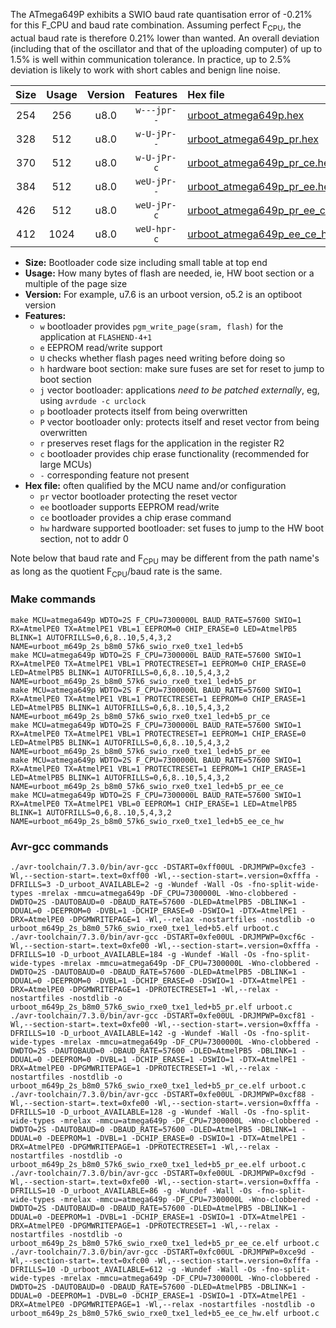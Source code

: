 The ATmega649P exhibits a SWIO baud rate quantisation error of -0.21% for this F_CPU and baud rate combination. Assuming perfect F<sub>CPU</sub>, the actual baud rate is therefore 0.21% lower than wanted. An overall deviation (including that of the oscillator and that of the uploading computer) of up to 1.5% is well within communication tolerance. In practice, up to 2.5% deviation is likely to work with short cables and benign line noise.

|Size|Usage|Version|Features|Hex file|
|:-:|:-:|:-:|:-:|:--|
|254|256|u8.0|`w---jpr--`|[urboot_atmega649p.hex](https://raw.githubusercontent.com/stefanrueger/urboot.hex/main/cores/megacore/atmega649p/watchdog_2_s/internal_oscillator/912500_hz/7200_baud/uart0_rxe0_txe1/led%2Bb5/urboot_atmega649p.hex)|
|328|512|u8.0|`w-U-jPr--`|[urboot_atmega649p_pr.hex](https://raw.githubusercontent.com/stefanrueger/urboot.hex/main/cores/megacore/atmega649p/watchdog_2_s/internal_oscillator/912500_hz/7200_baud/uart0_rxe0_txe1/led%2Bb5/urboot_atmega649p_pr.hex)|
|370|512|u8.0|`w-U-jPr-c`|[urboot_atmega649p_pr_ce.hex](https://raw.githubusercontent.com/stefanrueger/urboot.hex/main/cores/megacore/atmega649p/watchdog_2_s/internal_oscillator/912500_hz/7200_baud/uart0_rxe0_txe1/led%2Bb5/urboot_atmega649p_pr_ce.hex)|
|384|512|u8.0|`weU-jPr--`|[urboot_atmega649p_pr_ee.hex](https://raw.githubusercontent.com/stefanrueger/urboot.hex/main/cores/megacore/atmega649p/watchdog_2_s/internal_oscillator/912500_hz/7200_baud/uart0_rxe0_txe1/led%2Bb5/urboot_atmega649p_pr_ee.hex)|
|426|512|u8.0|`weU-jPr-c`|[urboot_atmega649p_pr_ee_ce.hex](https://raw.githubusercontent.com/stefanrueger/urboot.hex/main/cores/megacore/atmega649p/watchdog_2_s/internal_oscillator/912500_hz/7200_baud/uart0_rxe0_txe1/led%2Bb5/urboot_atmega649p_pr_ee_ce.hex)|
|412|1024|u8.0|`weU-hpr-c`|[urboot_atmega649p_ee_ce_hw.hex](https://raw.githubusercontent.com/stefanrueger/urboot.hex/main/cores/megacore/atmega649p/watchdog_2_s/internal_oscillator/912500_hz/7200_baud/uart0_rxe0_txe1/led%2Bb5/urboot_atmega649p_ee_ce_hw.hex)|

- **Size:** Bootloader code size including small table at top end
- **Usage:** How many bytes of flash are needed, ie, HW boot section or a multiple of the page size
- **Version:** For example, u7.6 is an urboot version, o5.2 is an optiboot version
- **Features:**
  + `w` bootloader provides `pgm_write_page(sram, flash)` for the application at `FLASHEND-4+1`
  + `e` EEPROM read/write support
  + `U` checks whether flash pages need writing before doing so
  + `h` hardware boot section: make sure fuses are set for reset to jump to boot section
  + `j` vector bootloader: applications *need to be patched externally*, eg, using `avrdude -c urclock`
  + `p` bootloader protects itself from being overwritten
  + `P` vector bootloader only: protects itself and reset vector from being overwritten
  + `r` preserves reset flags for the application in the register R2
  + `c` bootloader provides chip erase functionality (recommended for large MCUs)
  + `-` corresponding feature not present
- **Hex file:** often qualified by the MCU name and/or configuration
  + `pr` vector bootloader protecting the reset vector
  + `ee` bootloader supports EEPROM read/write
  + `ce` bootloader provides a chip erase command
  + `hw` hardware supported bootloader: set fuses to jump to the HW boot section, not to addr 0


Note below that baud rate and F<sub>CPU</sub> may be different from the path name's as long as the quotient F<sub>CPU</sub>/baud rate is the same.

### Make commands
```
make MCU=atmega649p WDTO=2S F_CPU=7300000L BAUD_RATE=57600 SWIO=1 RX=AtmelPE0 TX=AtmelPE1 VBL=1 EEPROM=0 CHIP_ERASE=0 LED=AtmelPB5 BLINK=1 AUTOFRILLS=0,6,8..10,5,4,3,2 NAME=urboot_m649p_2s_b8m0_57k6_swio_rxe0_txe1_led+b5
make MCU=atmega649p WDTO=2S F_CPU=7300000L BAUD_RATE=57600 SWIO=1 RX=AtmelPE0 TX=AtmelPE1 VBL=1 PROTECTRESET=1 EEPROM=0 CHIP_ERASE=0 LED=AtmelPB5 BLINK=1 AUTOFRILLS=0,6,8..10,5,4,3,2 NAME=urboot_m649p_2s_b8m0_57k6_swio_rxe0_txe1_led+b5_pr
make MCU=atmega649p WDTO=2S F_CPU=7300000L BAUD_RATE=57600 SWIO=1 RX=AtmelPE0 TX=AtmelPE1 VBL=1 PROTECTRESET=1 EEPROM=0 CHIP_ERASE=1 LED=AtmelPB5 BLINK=1 AUTOFRILLS=0,6,8..10,5,4,3,2 NAME=urboot_m649p_2s_b8m0_57k6_swio_rxe0_txe1_led+b5_pr_ce
make MCU=atmega649p WDTO=2S F_CPU=7300000L BAUD_RATE=57600 SWIO=1 RX=AtmelPE0 TX=AtmelPE1 VBL=1 PROTECTRESET=1 EEPROM=1 CHIP_ERASE=0 LED=AtmelPB5 BLINK=1 AUTOFRILLS=0,6,8..10,5,4,3,2 NAME=urboot_m649p_2s_b8m0_57k6_swio_rxe0_txe1_led+b5_pr_ee
make MCU=atmega649p WDTO=2S F_CPU=7300000L BAUD_RATE=57600 SWIO=1 RX=AtmelPE0 TX=AtmelPE1 VBL=1 PROTECTRESET=1 EEPROM=1 CHIP_ERASE=1 LED=AtmelPB5 BLINK=1 AUTOFRILLS=0,6,8..10,5,4,3,2 NAME=urboot_m649p_2s_b8m0_57k6_swio_rxe0_txe1_led+b5_pr_ee_ce
make MCU=atmega649p WDTO=2S F_CPU=7300000L BAUD_RATE=57600 SWIO=1 RX=AtmelPE0 TX=AtmelPE1 VBL=0 EEPROM=1 CHIP_ERASE=1 LED=AtmelPB5 BLINK=1 AUTOFRILLS=0,6,8..10,5,4,3,2 NAME=urboot_m649p_2s_b8m0_57k6_swio_rxe0_txe1_led+b5_ee_ce_hw
```

### Avr-gcc commands
```
./avr-toolchain/7.3.0/bin/avr-gcc -DSTART=0xff00UL -DRJMPWP=0xcfe3 -Wl,--section-start=.text=0xff00 -Wl,--section-start=.version=0xfffa -DFRILLS=3 -D_urboot_AVAILABLE=2 -g -Wundef -Wall -Os -fno-split-wide-types -mrelax -mmcu=atmega649p -DF_CPU=7300000L -Wno-clobbered -DWDTO=2S -DAUTOBAUD=0 -DBAUD_RATE=57600 -DLED=AtmelPB5 -DBLINK=1 -DDUAL=0 -DEEPROM=0 -DVBL=1 -DCHIP_ERASE=0 -DSWIO=1 -DTX=AtmelPE1 -DRX=AtmelPE0 -DPGMWRITEPAGE=1 -Wl,--relax -nostartfiles -nostdlib -o urboot_m649p_2s_b8m0_57k6_swio_rxe0_txe1_led+b5.elf urboot.c
./avr-toolchain/7.3.0/bin/avr-gcc -DSTART=0xfe00UL -DRJMPWP=0xcf6c -Wl,--section-start=.text=0xfe00 -Wl,--section-start=.version=0xfffa -DFRILLS=10 -D_urboot_AVAILABLE=184 -g -Wundef -Wall -Os -fno-split-wide-types -mrelax -mmcu=atmega649p -DF_CPU=7300000L -Wno-clobbered -DWDTO=2S -DAUTOBAUD=0 -DBAUD_RATE=57600 -DLED=AtmelPB5 -DBLINK=1 -DDUAL=0 -DEEPROM=0 -DVBL=1 -DCHIP_ERASE=0 -DSWIO=1 -DTX=AtmelPE1 -DRX=AtmelPE0 -DPGMWRITEPAGE=1 -DPROTECTRESET=1 -Wl,--relax -nostartfiles -nostdlib -o urboot_m649p_2s_b8m0_57k6_swio_rxe0_txe1_led+b5_pr.elf urboot.c
./avr-toolchain/7.3.0/bin/avr-gcc -DSTART=0xfe00UL -DRJMPWP=0xcf81 -Wl,--section-start=.text=0xfe00 -Wl,--section-start=.version=0xfffa -DFRILLS=10 -D_urboot_AVAILABLE=142 -g -Wundef -Wall -Os -fno-split-wide-types -mrelax -mmcu=atmega649p -DF_CPU=7300000L -Wno-clobbered -DWDTO=2S -DAUTOBAUD=0 -DBAUD_RATE=57600 -DLED=AtmelPB5 -DBLINK=1 -DDUAL=0 -DEEPROM=0 -DVBL=1 -DCHIP_ERASE=1 -DSWIO=1 -DTX=AtmelPE1 -DRX=AtmelPE0 -DPGMWRITEPAGE=1 -DPROTECTRESET=1 -Wl,--relax -nostartfiles -nostdlib -o urboot_m649p_2s_b8m0_57k6_swio_rxe0_txe1_led+b5_pr_ce.elf urboot.c
./avr-toolchain/7.3.0/bin/avr-gcc -DSTART=0xfe00UL -DRJMPWP=0xcf88 -Wl,--section-start=.text=0xfe00 -Wl,--section-start=.version=0xfffa -DFRILLS=10 -D_urboot_AVAILABLE=128 -g -Wundef -Wall -Os -fno-split-wide-types -mrelax -mmcu=atmega649p -DF_CPU=7300000L -Wno-clobbered -DWDTO=2S -DAUTOBAUD=0 -DBAUD_RATE=57600 -DLED=AtmelPB5 -DBLINK=1 -DDUAL=0 -DEEPROM=1 -DVBL=1 -DCHIP_ERASE=0 -DSWIO=1 -DTX=AtmelPE1 -DRX=AtmelPE0 -DPGMWRITEPAGE=1 -DPROTECTRESET=1 -Wl,--relax -nostartfiles -nostdlib -o urboot_m649p_2s_b8m0_57k6_swio_rxe0_txe1_led+b5_pr_ee.elf urboot.c
./avr-toolchain/7.3.0/bin/avr-gcc -DSTART=0xfe00UL -DRJMPWP=0xcf9d -Wl,--section-start=.text=0xfe00 -Wl,--section-start=.version=0xfffa -DFRILLS=10 -D_urboot_AVAILABLE=86 -g -Wundef -Wall -Os -fno-split-wide-types -mrelax -mmcu=atmega649p -DF_CPU=7300000L -Wno-clobbered -DWDTO=2S -DAUTOBAUD=0 -DBAUD_RATE=57600 -DLED=AtmelPB5 -DBLINK=1 -DDUAL=0 -DEEPROM=1 -DVBL=1 -DCHIP_ERASE=1 -DSWIO=1 -DTX=AtmelPE1 -DRX=AtmelPE0 -DPGMWRITEPAGE=1 -DPROTECTRESET=1 -Wl,--relax -nostartfiles -nostdlib -o urboot_m649p_2s_b8m0_57k6_swio_rxe0_txe1_led+b5_pr_ee_ce.elf urboot.c
./avr-toolchain/7.3.0/bin/avr-gcc -DSTART=0xfc00UL -DRJMPWP=0xce9d -Wl,--section-start=.text=0xfc00 -Wl,--section-start=.version=0xfffa -DFRILLS=10 -D_urboot_AVAILABLE=612 -g -Wundef -Wall -Os -fno-split-wide-types -mrelax -mmcu=atmega649p -DF_CPU=7300000L -Wno-clobbered -DWDTO=2S -DAUTOBAUD=0 -DBAUD_RATE=57600 -DLED=AtmelPB5 -DBLINK=1 -DDUAL=0 -DEEPROM=1 -DVBL=0 -DCHIP_ERASE=1 -DSWIO=1 -DTX=AtmelPE1 -DRX=AtmelPE0 -DPGMWRITEPAGE=1 -Wl,--relax -nostartfiles -nostdlib -o urboot_m649p_2s_b8m0_57k6_swio_rxe0_txe1_led+b5_ee_ce_hw.elf urboot.c
```

